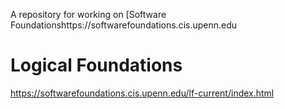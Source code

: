 A repository for working on [Software Foundationshttps://softwarefoundations.cis.upenn.edu

# Logical Foundations

https://softwarefoundations.cis.upenn.edu/lf-current/index.html
